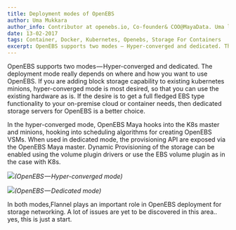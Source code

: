 ```yaml
---
title: Deployment modes of OpenEBS
author: Uma Mukkara
author_info: Contributor at openebs.io, Co-founder& COO@MayaData. Uma led product development in the early days of MayaData (CloudByte).
date: 13-02-2017
tags: Container, Docker, Kubernetes, Openebs, Storage For Containers
excerpt: OpenEBS supports two modes — Hyper-converged and dedicated. The deployment mode really depends on where and how you want to use OpenEBS.
---
```


OpenEBS supports two modes — Hyper-converged and dedicated. The deployment mode really depends on where and how you want to use OpenEBS. If you are adding block storage capability to existing kubernetes minions, hyper-converged mode is most desired, so that you can use the existing hardware as is. If the desire is to get a full fledged EBS type functionality to your on-premise cloud or container needs, then dedicated storage servers for OpenEBS is a better choice.

In the hyper-converged mode, OpenEBS Maya hooks into the K8s master and minions, hooking into scheduling algorithms for creating OpenEBS VSMs. When used in dedicated mode, the provisioning API are exposed via the OpenEBS Maya master. Dynamic Provisioning of the storage can be enabled using the volume plugin drivers or use the EBS volume plugin as in the case with K8s.

![](https://cdn-images-1.medium.com/max/800/1*MxM5MmWCB_5mmy7A5bor6Q.png)*(OpenEBS — Hyper-converged mode)*


![](https://cdn-images-1.medium.com/max/800/1*MAbRf5rJfv8w_OvZz02q7g.png)*(OpenEBS — Dedicated mode)*

In both modes,Flannel plays an important role in OpenEBS deployment for storage networking. A lot of issues are yet to be discovered in this area.. yes, this is just a start.
